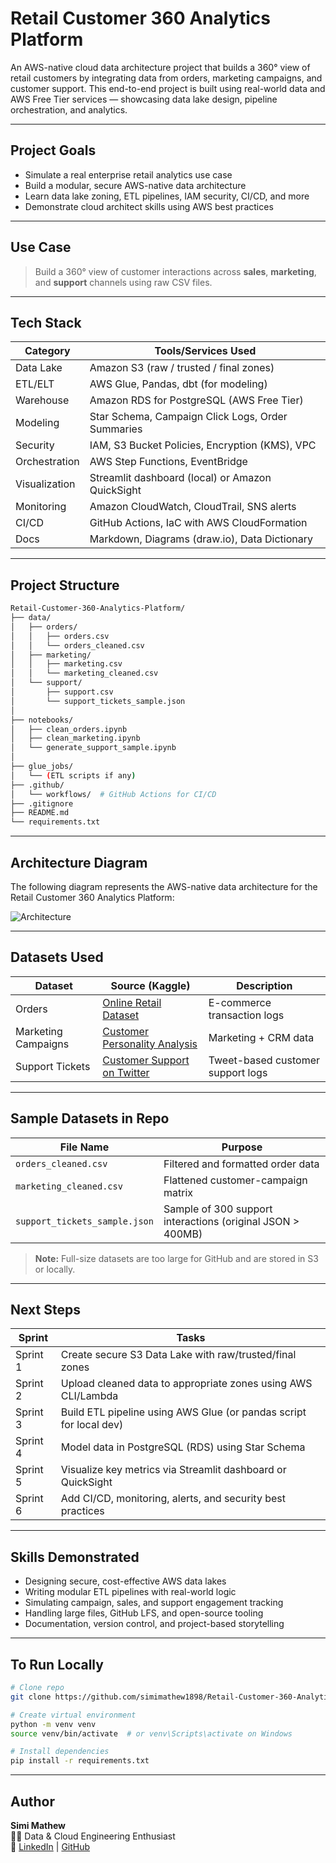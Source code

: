 # Retail Customer 360 Analytics Platform

An AWS-native cloud data architecture project that builds a 360° view of retail customers by integrating data from orders, marketing campaigns, and customer support. This end-to-end project is built using real-world data and AWS Free Tier services — showcasing data lake design, pipeline orchestration, and analytics.

---

## Project Goals

- Simulate a real enterprise retail analytics use case  
- Build a modular, secure AWS-native data architecture  
- Learn data lake zoning, ETL pipelines, IAM security, CI/CD, and more  
- Demonstrate cloud architect skills using AWS best practices  

---

## Use Case

> Build a 360° view of customer interactions across **sales**, **marketing**, and **support** channels using raw CSV files.

---

## Tech Stack

| Category        | Tools/Services Used                                                                 |
|----------------|--------------------------------------------------------------------------------------|
| Data Lake    | Amazon S3 (raw / trusted / final zones)                                             |
| ETL/ELT      | AWS Glue, Pandas, dbt (for modeling)                                                 |
| Warehouse    | Amazon RDS for PostgreSQL (AWS Free Tier)                                           |
| Modeling     | Star Schema, Campaign Click Logs, Order Summaries                                   |
| Security     | IAM, S3 Bucket Policies, Encryption (KMS), VPC                                       |
| Orchestration| AWS Step Functions, EventBridge                                                      |
| Visualization| Streamlit dashboard (local) or Amazon QuickSight                                     |
| Monitoring   | Amazon CloudWatch, CloudTrail, SNS alerts                                            |
| CI/CD        | GitHub Actions, IaC with AWS CloudFormation                                          |
| Docs         | Markdown, Diagrams (draw.io), Data Dictionary                                        |

---

## Project Structure

```bash
Retail-Customer-360-Analytics-Platform/
├── data/
│   ├── orders/
│   │   ├── orders.csv
│   │   └── orders_cleaned.csv
│   ├── marketing/
│   │   ├── marketing.csv
│   │   └── marketing_cleaned.csv
│   └── support/
│       ├── support.csv
│       └── support_tickets_sample.json
│
├── notebooks/
│   ├── clean_orders.ipynb
│   ├── clean_marketing.ipynb
│   └── generate_support_sample.ipynb
│
├── glue_jobs/
│   └── (ETL scripts if any)
├── .github/
│   └── workflows/  # GitHub Actions for CI/CD
├── .gitignore
├── README.md
└── requirements.txt
```

---

## Architecture Diagram

The following diagram represents the AWS-native data architecture for the Retail Customer 360 Analytics Platform:

![Architecture](architecture/architecture_diagram.png)


---

## Datasets Used

| Dataset              | Source (Kaggle)                                                                 | Description                                 |
|----------------------|----------------------------------------------------------------------------------|---------------------------------------------|
| Orders               | [Online Retail Dataset](https://www.kaggle.com/datasets/carrie1/ecommerce-data) | E-commerce transaction logs                 |
| Marketing Campaigns  | [Customer Personality Analysis](https://www.kaggle.com/datasets/imakash3011/customer-personality-analysis) | Marketing + CRM data                        |
| Support Tickets      | [Customer Support on Twitter](https://www.kaggle.com/datasets/thoughtvector/customer-support-on-twitter) | Tweet-based customer support logs           |

---

## Sample Datasets in Repo

| File Name                              | Purpose                  |
|----------------------------------------|--------------------------|
| `orders_cleaned.csv`                   | Filtered and formatted order data   |
| `marketing_cleaned.csv`                | Flattened customer-campaign matrix |
| `support_tickets_sample.json`          | Sample of 300 support interactions (original JSON > 400MB) |

> **Note:** Full-size datasets are too large for GitHub and are stored in S3 or locally.

---

## Next Steps

| Sprint       | Tasks                                                             |
|--------------|-------------------------------------------------------------------|
| Sprint 1     | Create secure S3 Data Lake with raw/trusted/final zones           |
| Sprint 2     | Upload cleaned data to appropriate zones using AWS CLI/Lambda     |
| Sprint 3     | Build ETL pipeline using AWS Glue (or pandas script for local dev)|
| Sprint 4     | Model data in PostgreSQL (RDS) using Star Schema                  |
| Sprint 5     | Visualize key metrics via Streamlit dashboard or QuickSight       |
| Sprint 6     | Add CI/CD, monitoring, alerts, and security best practices        |

---

## Skills Demonstrated

- Designing secure, cost-effective AWS data lakes  
- Writing modular ETL pipelines with real-world logic  
- Simulating campaign, sales, and support engagement tracking  
- Handling large files, GitHub LFS, and open-source tooling  
- Documentation, version control, and project-based storytelling  

---

## To Run Locally

```bash
# Clone repo
git clone https://github.com/simimathew1898/Retail-Customer-360-Analytics-Platform.git

# Create virtual environment
python -m venv venv
source venv/bin/activate  # or venv\Scripts\activate on Windows

# Install dependencies
pip install -r requirements.txt
```

---

## Author

**Simi Mathew**  
👨‍💻 Data & Cloud Engineering Enthusiast  
🔗 [LinkedIn](https://www.linkedin.com/in/simimathew1898/) | [GitHub](https://github.com/simimathew1898)
